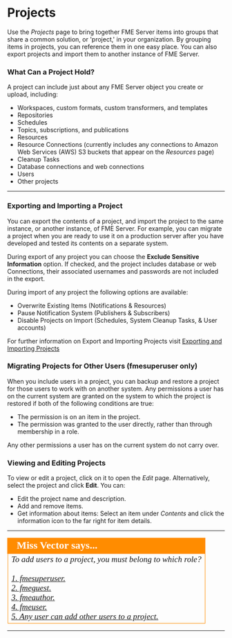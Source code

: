 # Projects #

Use the *Projects* page to bring together FME Server items into groups that share a common solution, or 'project,' in your organization. By grouping items in projects, you can reference them in one easy place. You can also export projects and import them to another instance of FME Server.

### What Can a Project Hold? ###

A project can include just about any FME Server object you create or upload, including:

- Workspaces, custom formats, custom transformers, and templates
- Repositories
- Schedules
- Topics, subscriptions, and publications
- Resources
- Resource Connections (currently includes any connections to Amazon Web Services (AWS) S3 buckets that appear on the *Resources* page)
- Cleanup Tasks
- Database connections and web connections
- Users
- Other projects

---

### Exporting and Importing a Project ###

You can export the contents of a project, and import the project to the same instance, or another instance, of FME Server. For example, you can migrate a project when you are ready to use it on a production server after you have developed and tested its contents on a separate system.

During export of any project you can choose the **Exclude Sensitive Information** option. If checked, and the project includes database or web Connections, their associated usernames and passwords are not included in the export.

During import of any project the following options are available:
  - Overwrite Existing Items (Notifications & Resources)
  - Pause Notification System (Publishers & Subscribers)
  - Disable Projects on Import (Schedules, System Cleanup Tasks, & User accounts)

For further information on Export and Importing Projects visit [Exporting and Importing Projects](http://docs.safe.com/fme/html/FME_Server_Documentation/Content/WebUI/Exporting-Importing-Projects.htm)

### Migrating Projects for Other Users (fmesuperuser only)

When you include users in a project, you can backup and restore a project for those users to work with on another system. Any permissions a user has on the current system are granted on the system to which the project is restored if both of the following conditions are true:

- The permission is on an item in the project.
- The permission was granted to the user directly, rather than through membership in a role.

Any other permissions a user has on the current system do not carry over.

### Viewing and Editing Projects ###

To view or edit a project, click on it to open the *Edit* page. Alternatively, select the project and click **Edit**. You can:

- Edit the project name and description.
- Add and remove items.
- Get information about items: Select an item under *Contents* and click the information icon to the far right for item details.

---

<!--miss vector Says Section-->

<table style="border-spacing: 0px">
<tr>
<td style="vertical-align:middle;background-color:darkorange;border: 2px solid darkorange">
<i class="fa fa-quote-left fa-lg fa-pull-left fa-fw" style="color:white;padding-right: 12px;vertical-align:text-top"></i>
<span style="color:white;font-size:x-large;font-weight: bold;font-family:serif">Miss Vector says...</span>
</td>
</tr>

<tr>
<td style="border: 1px solid darkorange">
<span style="font-family:serif; font-style:italic; font-size:larger">
To add users to a project, you must belong to which role?
<br><br><a href="http://52.73.3.37/fmedatastreaming/Manual/QAResponse2017.fmw?chapter=29&question=2&answer=1&DestDataset_TEXTLINE=C%3A%5CFMEOutput%5CQAResponse.html">1. fmesuperuser.
<br><a href="http://52.73.3.37/fmedatastreaming/Manual/QAResponse2017.fmw?chapter=29&question=2&answer=2&DestDataset_TEXTLINE=C%3A%5CFMEOutput%5CQAResponse.html">2. fmeguest.
<br><a href="http://52.73.3.37/fmedatastreaming/Manual/QAResponse2017.fmw?chapter=29&question=2&answer=3&DestDataset_TEXTLINE=C%3A%5CFMEOutput%5CQAResponse.html">3. fmeauthor.
<br><a href="http://52.73.3.37/fmedatastreaming/Manual/QAResponse2017.fmw?chapter=29&question=2&answer=4&DestDataset_TEXTLINE=C%3A%5CFMEOutput%5CQAResponse.html">4. fmeuser.
<br><a href="http://52.73.3.37/fmedatastreaming/Manual/QAResponse2017.fmw?chapter=29&question=2&answer=5&DestDataset_TEXTLINE=C%3A%5CFMEOutput%5CQAResponse.html">5. Any user can add other users to a project.
</span>
</td>
</tr>
</table>

---
